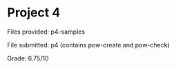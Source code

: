 # Project 4

Files provided: p4-samples

File submitted: p4 (contains pow-create and pow-check)

Grade: 6.75/10
